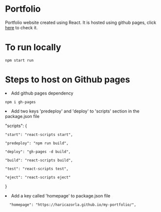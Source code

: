 # Portfolio 

Portfolio website created using React. It is hosted using github pages, click [here](https://haricazorla.github.io/my-portfolio/) to check it.

# To run locally
```
npm start run
```

# Steps to host on Github pages

<Li> Add github pages dependency

```
npm i gh-pages
```
<Li>Add two keys 'predeploy' and 'deploy' to 'scripts' section in the package.json file

 "scripts": {
  
    "start": "react-scripts start",
  
    "predeploy": "npm run build", 
  
    "deploy": "gh-pages -d build", 
  
    "build": "react-scripts build",
  
    "test": "react-scripts test",
  
    "eject": "react-scripts eject"
  
  }
  
<Li> Add a key called 'homepage' to package.json file
  
```
  "homepage": "https://haricazorla.github.io/my-portfolio/",
```

